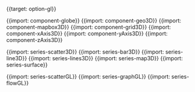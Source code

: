 {{target: option-gl}}

{{import: component-globe}}
{{import: component-geo3D}}
{{import: component-mapbox3D}}
{{import: component-grid3D}}
{{import: component-xAxis3D}}
{{import: component-yAxis3D}}
{{import: component-zAxis3D}}

{{import: series-scatter3D}}
{{import: series-bar3D}}
{{import: series-line3D}}
{{import: series-lines3D}}
{{import: series-map3D}}
{{import: series-surface}}

{{import: series-scatterGL}}
{{import: series-graphGL}}
{{import: series-flowGL}}